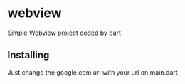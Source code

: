 # webview

Simple Webview project coded by dart

## Installing
Just change the google.com url with your url on main.dart

